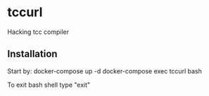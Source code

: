 # tccurl 
Hacking tcc compiler

## Installation
Start by:
docker-compose up -d
docker-compose exec tccurl bash

To exit bash shell type "exit"
